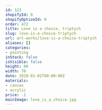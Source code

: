 ```yaml
---
id: 121
shopifyId: 0
shopifyOptionId: 0
order: 472
title: Love is a choice, triptych
slug: love-is-a-choice-triptych
url: art-works/love-is-a-choice-triptych
aliases: []
categories:
- painting
inStock: false
isVisible: false
height: 80
width: 70
date: 2010-01-01T00:00:00Z
materials:
- canvas
- acrylic
price: -1
mainImage: love_is_a_choice.jpg
---
```


